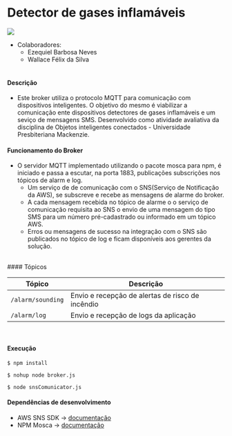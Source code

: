 # Detector de gases inflamáveis

![](https://img.shields.io/github/issues/nbezequiel/flamable-mqtt-broker?style=plastic)

* Colaboradores:
	+  Ezequiel Barbosa Neves
	+ Wallace Félix da Silva
  </br>

#### Descrição

- Este broker utiliza o protocolo MQTT para comunicação com dispositivos inteligentes. O objetivo do mesmo é viabilizar a comunicação ente dispositivos detectores de gases inflamáveis e um seviço de mensagens SMS. Desenvolvido como atividade avaliativa da disciplina de Objetos inteligentes conectados - Universidade Presbiteriana Mackenzie.
  </br>
  
#### Funcionamento do Broker
* O servidor MQTT implementado utilizando o pacote mosca para npm, é iniciado e passa a escutar, na porta 1883, publicações subscrições nos tópicos de alarm e log. 
	* Um serviço de de comunicação com o SNS(Serviço de Notificação da AWS), se subscreve e recebe as mensagens de alarme do broker. 
	* A cada mensagem recebida no tópico de alarme o o serviço de comunicação requisita ao SNS o envio de uma mensagem do tipo SMS para um número pré-cadastrado ou informado em um tópico AWS.
	* Erros ou mensagens de sucesso na integração com o SNS são publicados no tópico de log e ficam disponíveis aos gerentes da solução.

</br>
#### Tópicos

| Tópico            | Descrição                                        |
| ----------------- | ------------------------------------------------ |
| `/alarm/sounding` | Envio e recepção de alertas de risco de incêndio |
| `/alarm/log`      | Envio e recepção de logs da aplicação            |

</br>

#### Execução

`$ npm install`

`$ nohup node broker.js`

`$ node snsComunicator.js`

#### Dependências de desenvolvimento

* AWS SNS SDK -> [documentação](https://docs.aws.amazon.com/AWSJavaScriptSDK/latest/AWS/SNS.html)
* NPM Mosca -> [documentação](https://www.npmjs.com/package/mosca) 
